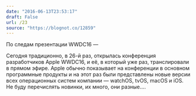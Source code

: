 ```yaml
---
date: "2016-06-13T23:53:17"
draft: False
url: /23
source: "https://blognot.co/12859"
---
```


По следам презентации WWDC16 — 

Сегодня традиционно, в 26-й раз, открылась конференция разработчиков Apple WWDC16, и её, в который уже раз, транслировали в прямом эфире. Apple обычно показывает на конференции в основном программные продукты и на этот раз были представлены новые версии всех операционных систем компании — watchOS, tvOS, macOS и iOS. Не буду перечислять новинки, их много, они разные....
